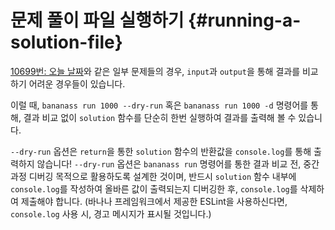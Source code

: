 # 문제 풀이 파일 실행하기 {#running-a-solution-file}

<!-- @include: @/shared/wip.ko.md -->

[10699번: 오늘 날짜](https://www.acmicpc.net/problem/10699)와 같은 일부 문제들의 경우, `input`과 `output`을 통해 결과를 비교하기 어려운 경우들이 있습니다.

이럴 때, `bananass run 1000 --dry-run` 혹은 `bananass run 1000 -d` 명령어를 통해, 결과 비교 없이 `solution` 함수를 단순히 한번 실행하여 결과를 출력해 볼 수 있습니다.

`--dry-run` 옵션은 `return`을 통한 `solution` 함수의 반환값을 `console.log`를 통해 출력하지 않습니다! `--dry-run` 옵션은 `bananass run` 명령어를 통한 결과 비교 전, 중간 과정 디버깅 목적으로 활용하도록 설계한 것이며, 반드시 `solution` 함수 내부에 `console.log`를 작성하여 올바른 값이 출력되는지 디버깅한 후, `console.log`를 삭제하여 제출해야 합니다. (바나나 프레임워크에서 제공한 ESLint을 사용하신다면, `console.log` 사용 시, 경고 메시지가 표시될 것입니다.)

